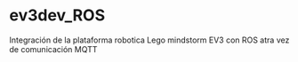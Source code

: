 # ev3dev_ROS
Integración de la plataforma robotica Lego mindstorm EV3 con ROS atra vez de comunicación MQTT
